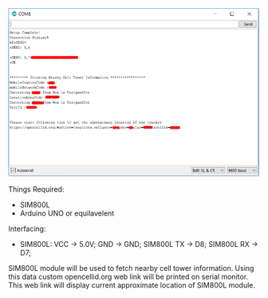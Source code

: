 <img src="https://github.com/AnandVetcha/HackerBox/blob/master/Box16/Pictures/SerialOutput.PNG" alt="Tracker Location">

Things Required:
- SIM800L
- Arduino UNO or equilavelent

Interfacing:
- SIM800L:
VCC -> 5.0V;
GND -> GND;
SIM800L TX -> D8;
SIM800L RX -> D7;

SIM800L module will be used to fetch nearby cell tower information. Using this data custom opencellid.org web link will be printed on serial monitor. This web link will display current approximate location of SIM800L module.
